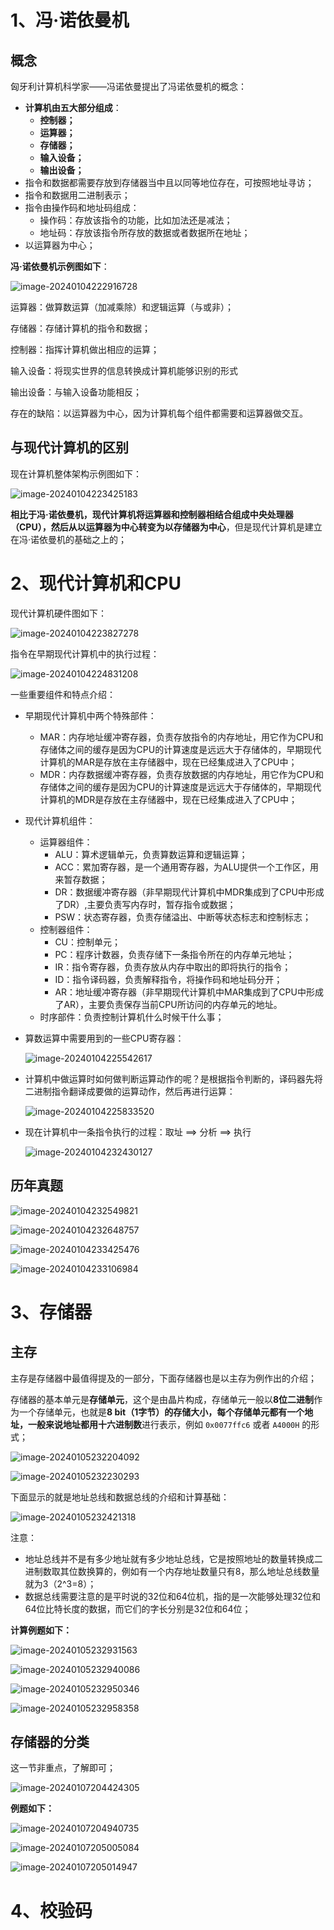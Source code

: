 # 1、冯·诺依曼机

## 概念

匈牙利计算机科学家——冯诺依曼提出了冯诺依曼机的概念：

- **计算机由五大部分组成**：
  - **控制器；**
  - **运算器；**
  - **存储器；**
  - **输入设备；**
  - **输出设备；**
- 指令和数据都需要存放到存储器当中且以同等地位存在，可按照地址寻访；
- 指令和数据用二进制表示；
- 指令由操作码和地址码组成：
  - 操作码：存放该指令的功能，比如加法还是减法；
  - 地址码：存放该指令所存放的数据或者数据所在地址；
- 以运算器为中心；

**冯·诺依曼机示例图如下**：

![image-20240104222916728](./assets/image-20240104222916728.png)

运算器：做算数运算（加减乘除）和逻辑运算（与或非）；

存储器：存储计算机的指令和数据；

控制器：指挥计算机做出相应的运算；

输入设备：将现实世界的信息转换成计算机能够识别的形式

输出设备：与输入设备功能相反；

存在的缺陷：以运算器为中心，因为计算机每个组件都需要和运算器做交互。

## 与现代计算机的区别

现在计算机整体架构示例图如下：

![image-20240104223425183](./assets/image-20240104223425183.png)

**相比于冯·诺依曼机，现代计算机将运算器和控制器相结合组成中央处理器（CPU），然后从以运算器为中心转变为以存储器为中心**，但是现代计算机是建立在冯·诺依曼机的基础之上的；

# 2、现代计算机和CPU

现代计算机硬件图如下：

![image-20240104223827278](./assets/image-20240104223827278.png)

指令在早期现代计算机中的执行过程：

![image-20240104224831208](./assets/image-20240104224831208.png)

一些重要组件和特点介绍：

- 早期现代计算机中两个特殊部件：

  - MAR：内存地址缓冲寄存器，负责存放指令的内存地址，用它作为CPU和存储体之间的缓存是因为CPU的计算速度是远远大于存储体的，早期现代计算机的MAR是存放在主存储器中，现在已经集成进入了CPU中；
  - MDR：内存数据缓冲寄存器，负责存放数据的内存地址，用它作为CPU和存储体之间的缓存是因为CPU的计算速度是远远大于存储体的，早期现代计算机的MDR是存放在主存储器中，现在已经集成进入了CPU中；

- 现代计算机组件：

  - 运算器组件：
    - ALU：算术逻辑单元，负责算数运算和逻辑运算；
    - ACC：累加寄存器，是一个通用寄存器，为ALU提供一个工作区，用来暂存数据；
    - DR：数据缓冲寄存器（非早期现代计算机中MDR集成到了CPU中形成了DR）,主要负责写内存时，暂存指令或数据；
    - PSW：状态寄存器，负责存储溢出、中断等状态标志和控制标志；
  - 控制器组件：
    - CU：控制单元；
    - PC：程序计数器，负责存储下一条指令所在的内存单元地址；
    - IR：指令寄存器，负责存放从内存中取出的即将执行的指令；
    - ID：指令译码器，负责解释指令，将操作码和地址码分开；
    - AR：地址缓冲寄存器（非早期现代计算机中MAR集成到了CPU中形成了AR），主要负责保存当前CPU所访问的内存单元的地址。
  - 时序部件：负责控制计算机什么时候干什么事；

- 算数运算中需要用到的一些CPU寄存器：

  ![image-20240104225542617](./assets/image-20240104225542617.png)

- 计算机中做运算时如何做判断运算动作的呢？是根据指令判断的，译码器先将二进制指令翻译成要做的运算动作，然后再进行运算：

  ![image-20240104225833520](./assets/image-20240104225833520.png)

- 现在计算机中一条指令执行的过程：取址 ==> 分析 ==> 执行

  ![image-20240104232430127](./assets/image-20240104232430127.png)

## 历年真题

![image-20240104232549821](./assets/image-20240104232549821.png)

![image-20240104232648757](./assets/image-20240104232648757.png)

![image-20240104233425476](./assets/image-20240104233425476.png)

![image-20240104233106984](./assets/image-20240104233106984.png)

# 3、存储器

## 主存

主存是存储器中最值得提及的一部分，下面存储器也是以主存为例作出的介绍；

存储器的基本单元是**存储单元**，这个是由晶片构成，存储单元一般以**8位二进制**作为一个存储单元，也就是**8 bit（1字节）**的存储大小，每个存储单元都有一个地址，一般来说地址都用**十六进制数**进行表示，例如 `0x0077ffc6` 或者 `A4000H` 的形式；

![image-20240105232204092](./assets/image-20240105232204092.png)

![image-20240105232230293](./assets/image-20240105232230293.png)

下面显示的就是地址总线和数据总线的介绍和计算基础：

![image-20240105232421318](./assets/image-20240105232421318.png)

注意：

- 地址总线并不是有多少地址就有多少地址总线，它是按照地址的数量转换成二进制数取其位数换算的，例如有一个内存地址数量只有8，那么地址总线数量就为3（2^3=8）；
- 数据总线需要注意的是平时说的32位和64位机，指的是一次能够处理32位和64位比特长度的数据，而它们的字长分别是32位和64位；

**计算例题如下：**

![image-20240105232931563](./assets/image-20240105232931563.png)

![image-20240105232940086](./assets/image-20240105232940086.png)

![image-20240105232950346](./assets/image-20240105232950346.png)

![image-20240105232958358](./assets/image-20240105232958358.png)

## 存储器的分类

这一节非重点，了解即可；

![image-20240107204424305](./assets/image-20240107204424305.png)

**例题如下：**

![image-20240107204940735](./assets/image-20240107204940735.png)

![image-20240107205005084](./assets/image-20240107205005084.png)

![image-20240107205014947](./assets/image-20240107205014947.png)

# 4、校验码

